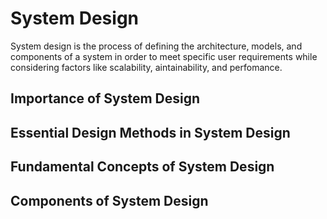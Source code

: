# System Design
System design is the process of defining the architecture, models, and components of a system in order to meet specific user requirements while considering factors like scalability, aintainability, and perfomance.  
## Importance of System Design
## Essential Design Methods in System Design
## Fundamental Concepts of System Design
## Components of System Design